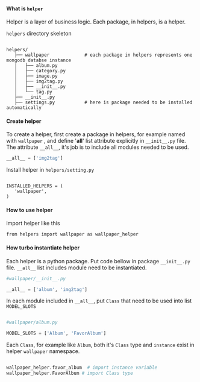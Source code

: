 #### What is `helper`

Helper is a layer of business logic. Each package, in helpers, is a helper.


`helpers` directory skeleton

```

helpers/
   ├── wallpaper             # each package in helpers represents one mongodb databse instance
   │   ├── album.py  
   │   ├── category.py
   │   ├── image.py
   │   ├── img2tag.py
   │   ├── __init__.py  
   │   └── tag.py
   ├── __init__.py  
   ├── settings.py           # here is package needed to be installed automatically

```

#### Create helper

To create a helper, first create a package in helpers, for example named with `wallpaper` , and define '__all__' list attribute explicitly in  `__init__.py` file. The attribute `__all__`, it's job is to include all modules needed to be used.

```python
__all__ = ['img2tag']

```


Install helper in `helpers/setting.py`

```

INSTALLED_HELPERS = (
   'wallpaper',
)

```


#### How to use helper


import helper like this

```
from helpers import wallpaper as wallpaper_helper

```

#### How turbo instantiate helper

Each helper is a python package. Put code bellow in package `__init__.py` file. `__all__` list includes module need to be instantiated.


```python
#wallpaper/__init__.py

__all__ = ['album', 'img2tag']

```

In each module included in `__all__`, put `Class` that need to be used into list `MODEL_SLOTS`


```python

#wallpaper/album.py

MODEL_SLOTS = ['Album', 'FavorAlbum']  

```

Each `Class`, for example like `Album`, both it's `Class` type and `instance` exist in helper `wallpaper` namespace.


```python

wallpaper_helper.favor_album  # import instance variable
wallpaper_helper.FavorAlbum # import Class type

```


